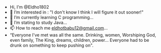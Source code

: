 -  Hi, I’m @Eldho1802
- 👀 I’m interested in : "I don't know I think I will figure it out sooner!"
- 🌱 I’m currently learning C programming...
- 💞️ I’m stating to study Java...
- 📫 How to reach me eldhotbabu12@gmail.com...
- 
   “Everyone I've met was all the same. Drinking, women, Worshiping God, even family, The King, dreams, children, power… Everyone had to be drunk on something to keep pushing on".
<!---
Eldho1802/Eldho1802 is a ✨ special ✨ repository because its `README.md` (this file) appears on your GitHub profile.
You can click the Preview link to take a look at your changes.
-
